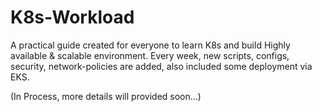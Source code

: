# K8s-Workload

A practical guide created for everyone to learn K8s and build Highly available & scalable environment. Every week, new scripts, configs, security, network-policies are added, also included some deployment via EKS.

(In Process, more details will provided soon...)
